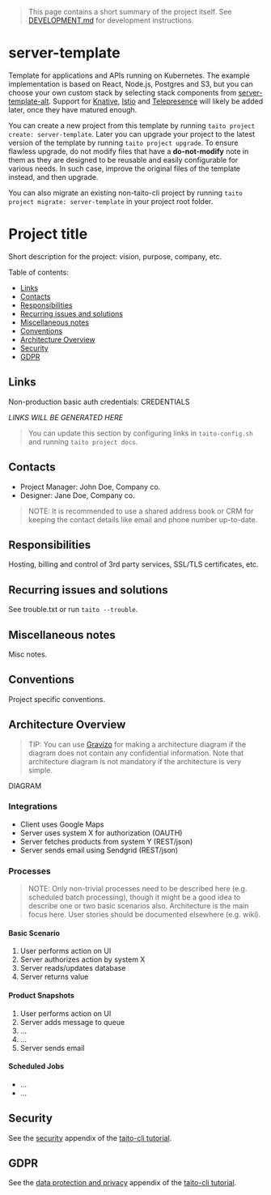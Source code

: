 > This page contains a short summary of the project itself. See [DEVELOPMENT.md](DEVELOPMENT.md) for development instructions.

[//]: # (TEMPLATE NOTE START)

# server-template

Template for applications and APIs running on Kubernetes. The example implementation is based on React, Node.js, Postgres and S3, but you can choose your own custom stack by selecting stack components from [server-template-alt](https://github.com/TaitoUnited/server-template-alt). Support for [Knative](https://pivotal.io/knative), [Istio](https://istio.io/) and [Telepresence](https://www.telepresence.io/) will likely be added later, once they have matured enough.

You can create a new project from this template by running `taito project create: server-template`. Later you can upgrade your project to the latest version of the template by running `taito project upgrade`. To ensure flawless upgrade, do not modify files that have a **do-not-modify** note in them as they are designed to be reusable and easily configurable for various needs. In such case, improve the original files of the template instead, and then upgrade.

You can also migrate an existing non-taito-cli project by running `taito project migrate: server-template` in your project root folder.

[//]: # (TEMPLATE NOTE END)
# Project title

Short description for the project: vision, purpose, company, etc.

Table of contents:

* [Links](#links)
* [Contacts](#contacts)
* [Responsibilities](#responsibilities)
* [Recurring issues and solutions](#recurring-issues-and-solutions)
* [Miscellaneous notes](#miscellaneous-notes)
* [Conventions](#conventions)
* [Architecture Overview](#architecture-overview)
* [Security](#security)
* [GDPR](#gdpr)

## Links

Non-production basic auth credentials: CREDENTIALS

[//]: # (GENERATED LINKS START)

*LINKS WILL BE GENERATED HERE*

[//]: # (GENERATED LINKS END)

> You can update this section by configuring links in `taito-config.sh` and running `taito project docs`.

## Contacts

* Project Manager: John Doe, Company co.
* Designer: Jane Doe, Company co.

> NOTE: It is recommended to use a shared address book or CRM for keeping the contact details like email and phone number up-to-date.

## Responsibilities

Hosting, billing and control of 3rd party services, SSL/TLS certificates, etc.

## Recurring issues and solutions

See trouble.txt or run `taito --trouble`.

## Miscellaneous notes

Misc notes.

## Conventions

Project specific conventions.

## Architecture Overview

> TIP: You can use [Gravizo](https://www.gravizo.com) for making a architecture diagram if the diagram does not contain any confidential information. Note that architecture diagram is not mandatory if the architecture is very simple.

DIAGRAM

### Integrations

* Client uses Google Maps
* Server uses system X for authorization (OAUTH)
* Server fetches products from system Y (REST/json)
* Server sends email using Sendgrid (REST/json)

### Processes

> NOTE: Only non-trivial processes need to be described here (e.g. scheduled batch processing), though it might be a good idea to describe one or two basic scenarios also. Architecture is the main focus here. User stories should be documented elsewhere (e.g. wiki).

#### Basic Scenario

1. User performs action on UI
2. Server authorizes action by system X
3. Server reads/updates database
4. Server returns value

#### Product Snapshots

1. User performs action on UI
2. Server adds message to queue
5. ...
6. ...
7. Server sends email

#### Scheduled Jobs

* ...
* ...

## Security

See the [security](https://github.com/TaitoUnited/taito-cli/blob/master/docs/tutorial/d-security.md) appendix of the [taito-cli tutorial](https://github.com/TaitoUnited/taito-cli/blob/master/docs/tutorial/README.md).

## GDPR

See the [data protection and privacy](https://github.com/TaitoUnited/taito-cli/blob/master/docs/tutorial/e-data-protection-and-privacy.md) appendix of the [taito-cli tutorial](https://github.com/TaitoUnited/taito-cli/blob/master/docs/tutorial/README.md).
